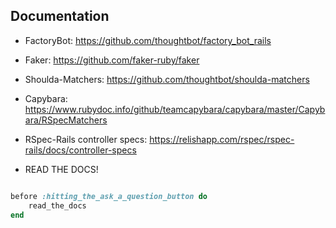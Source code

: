 ## Documentation
- FactoryBot: https://github.com/thoughtbot/factory_bot_rails
- Faker: https://github.com/faker-ruby/faker 
- Shoulda-Matchers: https://github.com/thoughtbot/shoulda-matchers 
- Capybara: https://www.rubydoc.info/github/teamcapybara/capybara/master/Capybara/RSpecMatchers
- RSpec-Rails controller specs: https://relishapp.com/rspec/rspec-rails/docs/controller-specs


- READ THE DOCS!



```ruby

before :hitting_the_ask_a_question_button do
    read_the_docs
end

```